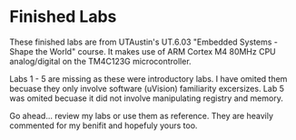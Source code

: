 <!-- https://github.com/adam-p/markdown-here/wiki/Markdown-Cheatsheet -->

Finished Labs
=================
These finished labs are from UTAustin's UT.6.03 "Embedded Systems - Shape the World" course. It makes use of ARM Cortex M4 80MHz CPU analog/digital on the TM4C123G microcontroller. 

Labs 1 - 5 are missing as these were introductory labs. I have omited them becuase they only involve software (uVision) familiarity excersizes. Lab 5 was omited becuase it did not involve manipulating registry and memory.

Go ahead... review my labs or use them as reference. They are heavily commented for my benifit and hopefuly yours too.